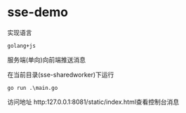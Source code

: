 # sse-demo

实现语言

```
golang+js
```

服务端(单向)向前端推送消息

在当前目录(sse-sharedworker)下运行

```
go run .\main.go
```

访问地址 http:127.0.0.1:8081/static/index.html查看控制台消息
